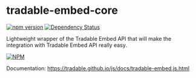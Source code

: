 # tradable-embed-core
[![npm version](https://badge.fury.io/js/tradable-embed-core.svg)](http://badge.fury.io/js/tradable-embed-core) [![Dependency Status](https://david-dm.org/tradable/tradable-embed-core.svg)](https://david-dm.org/tradable/tradable-embed-core)

Lightweight wrapper of the Tradable Embed API that will make the integration with Tradable Embed API really easy.

[![NPM](https://nodei.co/npm/tradable-embed-core.png?downloads=true&downloadRank=true&stars=true)](https://nodei.co/npm/tradable-embed-core/)

Documentation: https://tradable.github.io/js/docs/tradable-embed.js.html
